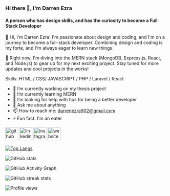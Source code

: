 ### Hi there 👋, I'm Darren Ezra
#### A person who has design skills, and has the curiosity to become a Full Stack Developer
👋 Hi, I'm Darren Ezra! I'm passionate about design and coding, and I'm on a journey to become a full-stack developer. Combining design and coding is my forte, and I'm always eager to learn new things.

🚀 Right now, I'm diving into the MERN stack (MongoDB, Express.js, React, and Node.js) to gear up for my next exciting project. Stay tuned for more updates and cool projects in the works!

Skills: HTML / CSS/ JAVASCRIPT / PHP / Laravel / React

- 🔭 I’m currently working on my thesis project 
- 🌱 I’m currently learning MERN 
- 🤔 I’m looking for help with tips for being a better developer 
- 💬 Ask me about anything 
- 📫 How to reach me: darrenezra902@gmail.com 
- ⚡ Fun fact: I'm an eater 


[<img src='https://cdn.jsdelivr.net/npm/simple-icons@3.0.1/icons/github.svg' alt='github' height='40'>](https://github.com/RenderDek90)  [<img src='https://cdn.jsdelivr.net/npm/simple-icons@3.0.1/icons/linkedin.svg' alt='linkedin' height='40'>](https://www.linkedin.com/in/darren-ezra-9090/)  [<img src='https://cdn.jsdelivr.net/npm/simple-icons@3.0.1/icons/instagram.svg' alt='instagram' height='40'>](https://www.instagram.com/darrenezra_/)  [<img src='https://cdn.jsdelivr.net/npm/simple-icons@3.0.1/icons/icloud.svg' alt='website' height='40'>](dsite.netlify.com)  

[![Top Langs](https://github-readme-stats.vercel.app/api/top-langs/?username=RenderDek90)](https://github.com/anuraghazra/github-readme-stats)

![GitHub stats](https://github-readme-stats.vercel.app/api?username=RenderDek90&show_icons=true)  

![GitHub Activity Graph](https://activity-graph.herokuapp.com/graph?username=RenderDek90)  

![GitHub streak stats](https://streak-stats.demolab.com/?user=RenderDek90)  

![Profile views](https://gpvc.arturio.dev/RenderDek90)  
